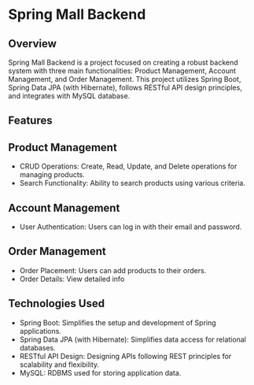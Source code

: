 # Spring Mall Backend
## Overview
Spring Mall Backend is a project focused on creating a robust backend system with three main functionalities: Product Management, Account Management, and Order Management. This project utilizes Spring Boot, Spring Data JPA (with Hibernate), follows RESTful API design principles, and integrates with MySQL database.

## Features
## Product Management
- CRUD Operations: Create, Read, Update, and Delete operations for managing products.
- Search Functionality: Ability to search products using various criteria.    
## Account Management  
- User Authentication: Users can log in with their email and password.  
## Order Management  
- Order Placement: Users can add products to their orders.
- Order Details: View detailed info

## Technologies Used
- Spring Boot: Simplifies the setup and development of Spring applications.  
- Spring Data JPA (with Hibernate): Simplifies data access for relational databases.  
- RESTful API Design: Designing APIs following REST principles for scalability and flexibility.  
- MySQL: RDBMS used for storing application data.


